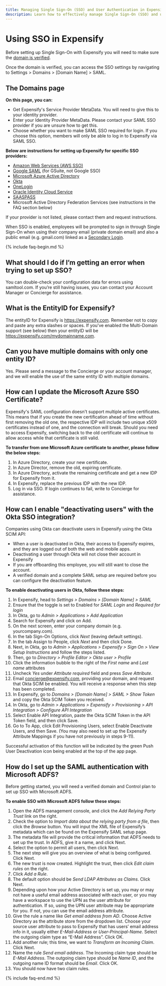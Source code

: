 ```yaml
---
title: Managing Single Sign-On (SSO) and User Authentication in Expensify
description: Learn how to effectively manage Single Sign-On (SSO) and user authentication in Expensify alongside your preferred SSO provider. Our comprehensive guide covers SSO setup, domain verification, and specific instructions for popular providers like AWS, Okta, and Microsoft Azure. Streamline user access and enhance security with Expensify's SAML-based SSO integration.
---
```


# Using SSO in Expensify
Before setting up Single Sign-On with Expensify you will need to make sure the [domain is verified](https://help.expensify.com/articles/expensify-classic/domains/Claim-And-Verify-A-Domain#step-2-verify-domain-ownership). 

Once the domain is verified, you can access the SSO settings by navigating to Settings > Domains > [Domain Name] > SAML. 

## The Domains page 
**On this page, you can:**
- Get Expensify's Service Provider MetaData. You will need to give this to your identity provider. 
- Enter your Identity Provider MetaData. Please contact your SAML SSO provider if you are unsure how to get this. 
- Choose whether you want to make SAML SSO required for login. If you choose this option, members will only be able to log in to Expensify via SAML SSO.

**Below are instructions for setting up Expensify for specific SSO providers:**
- [Amazon Web Services (AWS SSO)](https://static.global.sso.amazonaws.com/app-202a715cb67cddd9/instructions/index.htm)
- [Google SAML](https://support.google.com/a/answer/7371682) (for GSuite, not Google SSO)
- [Microsoft Azure Active Directory](https://learn.microsoft.com/en-us/entra/identity/saas-apps/expensify-tutorial)
- [Okta](https://saml-doc.okta.com/SAML_Docs/How-to-Configure-SAML-2.0-for-Expensify.html)
- [OneLogin](https://onelogin.service-now.com/support?id=kb_article&sys_id=e44c9e52db187410fe39dde7489619ba)
- [Oracle Identity Cloud Service](https://docs.oracle.com/en/cloud/paas/identity-cloud/idcsc/expensify.html#Expensify)
- [SAASPASS](https://saaspass.com/saaspass/expensify-two-factor-authentication-2fa-single-sign-on-sso-saml.html)
- Microsoft Active Directory Federation Services (see instructions in the FAQ section below)

If your provider is not listed, please contact them and request instructions.

When SSO is enabled, employees will be prompted to sign in through Single Sign-On when using their company email (private domain email) and also a public email (e.g. gmail.com) linked as a [Secondary Login](https://help.expensify.com/articles/expensify-classic/settings/Change-or-add-email-address).

{% include faq-begin.md %}

## What should I do if I’m getting an error when trying to set up SSO? 
You can double-check your configuration data for errors using samltool.com. If you’re still having issues, you can contact your Account Manager or Concierge for assistance.

## What is the EntityID for Expensify? 
The entityID for Expensify is https://expensify.com. Remember not to copy and paste any extra slashes or spaces. If you've enabled the Multi-Domain support (see below) then your entityID will be https://expensify.com/mydomainname.com.

## Can you have multiple domains with only one entity ID?
Yes. Please send a message to the Concierge or your account manager, and we will enable the use of the same entity ID with multiple domains.

## How can I update the Microsoft Azure SSO Certificate?
Expensify's SAML configuration doesn't support multiple active certificates. This means that if you create the new certification ahead of time without first removing the old one, the respective IDP will include two unique x509 certificates instead of one, and the connection will break. Should you need to access Expensify, switching back to the old certificate will continue to allow access while that certificate is still valid.

**To transfer from one Microsoft Azure certificate to another, please follow the below steps:**
1. In Azure Directory, create your new certificate.
2. In Azure Director, remove the old, expiring certificate.
3. In Azure Directory, activate the remaining certificate and get a new IDP for Expensify from it.
4. In Expensify, replace the previous IDP with the new IDP.
5. Log in via SSO. If login continues to fail, write to Concierge for assistance.

## How can I enable "deactivating users" with the Okta SSO integration?
Companies using Okta can deactivate users in Expensify using the Okta SCIM API: 
- When a user is deactivated in Okta, their access to Expensify expires, and they are logged out of both the web and mobile apps.
- Deactivating a user through Okta will not close their account in Expensify
- If you are offboarding this employee, you will still want to close the account.
- A verified domain and a complete SAML setup are required before you can configure the deactivation feature.

**To enable deactivating users in Okta, follow these steps:**
1. In Expensify, head to *Settings > Domains > _[Domain Name]_ > SAML*
2. Ensure that the toggle is set to Enabled for *SAML Login* and *Required for login*
3. In Okta, go to *Admin > Applications > Add Application*
4. Search for Expensify and click on Add.
5. On the next screen, enter your company domain (e.g. yourcompany.com).
6. In the tab Sign-On Options, click *Next* (leaving default settings).
7. In the tab Assign to People, click *Next* and then click Done.
8. Next, in Okta, go to *Admin > Applications > Expensify > Sign On > View Setup Instructions* and follow the steps listed.
9. Then, go to *Directory > Profile Editor > Okta user > Profile*
10. Click the information bubble to the right of the *First name* and *Last name* attributes
11. Uncheck *Yes* under *Attribute required* field and press *Save Attribute*.
12. Email concierge@expensify.com, providing your domain, and request that Okta SCIM be enabled. You will receive a response when this step has been completed.
13. In Expensify, go to *Domains > _[Domain Name]_ > SAML > Show Token* and copy the Okta SCIM Token you received.
14. In Okta, go to *Admin > Applications > Expensify > Provisioning > API Integration >  Configure API Integration*
15. Select Enable API Integration, paste the Okta SCIM Token in the API Token field, and then click Save.
15. Go to To App, click Edit Provisioning Users, select Enable Deactivate Users, and then Save. (You may also need to set up the Expensify Attribute Mappings if you have not previously in steps 9-11).

Successful activation of this function will be indicated by the green Push User Deactivation icon being enabled at the top of the app page.

## How do I set up the SAML authentication with Microsoft ADFS?
Before getting started, you will need a verified domain and Control plan to set up SSO with Microsoft ADFS.

**To enable SSO with Microsoft ADFS follow these steps:**
1. Open the ADFS management console, and click the *Add Relying Party Trust* link on the right.
2. Check the option to *Import data about the relying party from a file*, then click the *Browse* button. You will input the XML file of Expensify’s metadata which can be found on the Expensify SAML setup page.
3. The metadata file will provide the critical information that ADFS needs to set up the trust. In ADFS, give it a name, and click Next.
4. Select the option to permit all users, then click Next.
5. The next step will give you an overview of what is being configured. Click Next.
6. The new trust is now created. Highlight the trust, then click *Edit claim rules* on the right.
7. Click *Add a Rule*.
8. The default option should be *Send LDAP Attributes as Claims*. Click Next. 
9. Depending upon how your Active Directory is set up, you may or may not have a useful email address associated with each user, or you may have a workspace to use the UPN as the user attribute for authentication. If so, using the UPN user attribute may be appropriate for you. If not, you can use the email address attribute.
10. Give the rule a name like *Get email address from AD*. Choose Active Directory as the attribute store from the dropdown list. Choose your source user attribute to pass to Expensify that has users’ email address info in it, usually either *E-Mail-Address* or *User-Principal-Name*. Select the outgoing claim type as “E-Mail Address”. Click OK. 
11. Add another rule; this time, we want to *Transform an Incoming Claim*. Click Next. 
12. Name the rule *Send email address*. The Incoming claim type should be *E-Mail Address*. The outgoing claim type should be *Name ID*, and the outgoing name ID format should be *Email*. Click OK.
13. You should now have two claim rules.

{% include faq-end.md %}
